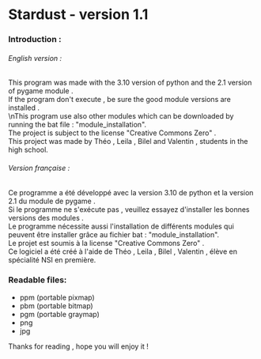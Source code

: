 # Stardust - version 1.1

### Introduction :

###### English version :

This program was made with the 3.10 version of python and the 2.1 version of pygame module .<br />
If the program don't execute , be sure the good module versions are installed .<br />
\nThis program use also other modules which can be downloaded by running the bat file : "module_installation".<br />
The project is subject to the license "Creative Commons Zero" .<br />
This project was made by Théo , Leila , Bilel and Valentin , students in the high school.<br />

###### Version française : 

Ce programme a été développé avec la version 3.10 de python et la version 2.1 du module de pygame .<br />
Si le programme ne s'exécute pas , veuillez essayez d'installer les bonnes versions des modules .<br />
Le programme nécessite aussi l'installation de différents modules qui peuvent être installer grâce au fichier bat : "module_installation".<br />
Le projet est soumis à la license "Creative Commons Zero" .<br />
Ce logiciel a été créé à l'aide de Théo , Leila , Bilel , Valentin , élève en spécialité NSI en première.<br />

### Readable files:

- ppm (portable pixmap)
- pbm (portable bitmap)
- pgm (portable graymap)
- png
- jpg

Thanks for reading , hope you will enjoy it !
